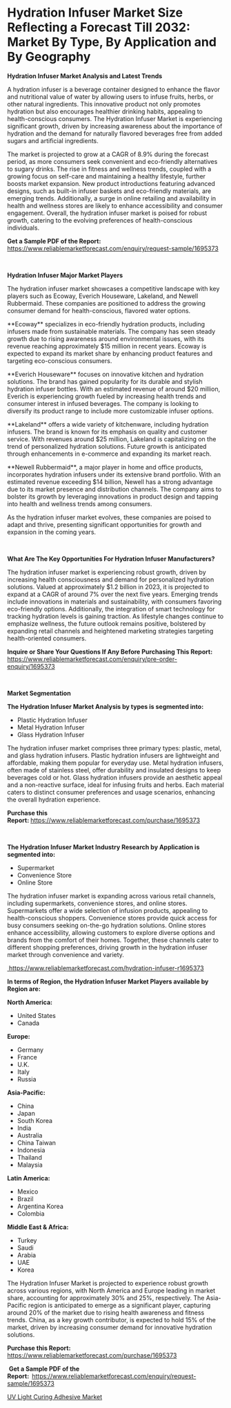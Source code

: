 <p><h1>Hydration Infuser Market Size Reflecting a Forecast Till 2032: Market By Type, By Application and By Geography</h1></p><p><strong>Hydration Infuser Market Analysis and Latest Trends</strong></p>
<p><p>A hydration infuser is a beverage container designed to enhance the flavor and nutritional value of water by allowing users to infuse fruits, herbs, or other natural ingredients. This innovative product not only promotes hydration but also encourages healthier drinking habits, appealing to health-conscious consumers. The Hydration Infuser Market is experiencing significant growth, driven by increasing awareness about the importance of hydration and the demand for naturally flavored beverages free from added sugars and artificial ingredients.</p><p>The market is projected to grow at a CAGR of 8.9% during the forecast period, as more consumers seek convenient and eco-friendly alternatives to sugary drinks. The rise in fitness and wellness trends, coupled with a growing focus on self-care and maintaining a healthy lifestyle, further boosts market expansion. New product introductions featuring advanced designs, such as built-in infuser baskets and eco-friendly materials, are emerging trends. Additionally, a surge in online retailing and availability in health and wellness stores are likely to enhance accessibility and consumer engagement. Overall, the hydration infuser market is poised for robust growth, catering to the evolving preferences of health-conscious individuals.</p></p>
<p><strong>Get a Sample PDF of the Report:&nbsp;</strong> <a href="https://www.reliablemarketforecast.com/enquiry/request-sample/1695373?utm_campaign=3176&utm_medium=2&utm_source=Github&utm_content=ia&utm_term=27032025&utm_id=hydration-infuser">https://www.reliablemarketforecast.com/enquiry/request-sample/1695373</a></p>
<p>&nbsp;</p>
<p><strong>Hydration Infuser Major Market Players</strong></p>
<p><p>The hydration infuser market showcases a competitive landscape with key players such as Ecoway, Everich Houseware, Lakeland, and Newell Rubbermaid. These companies are positioned to address the growing consumer demand for health-conscious, flavored water options.</p><p>**Ecoway** specializes in eco-friendly hydration products, including infusers made from sustainable materials. The company has seen steady growth due to rising awareness around environmental issues, with its revenue reaching approximately $15 million in recent years. Ecoway is expected to expand its market share by enhancing product features and targeting eco-conscious consumers.</p><p>**Everich Houseware** focuses on innovative kitchen and hydration solutions. The brand has gained popularity for its durable and stylish hydration infuser bottles. With an estimated revenue of around $20 million, Everich is experiencing growth fueled by increasing health trends and consumer interest in infused beverages. The company is looking to diversify its product range to include more customizable infuser options.</p><p>**Lakeland** offers a wide variety of kitchenware, including hydration infusers. The brand is known for its emphasis on quality and customer service. With revenues around $25 million, Lakeland is capitalizing on the trend of personalized hydration solutions. Future growth is anticipated through enhancements in e-commerce and expanding its market reach.</p><p>**Newell Rubbermaid**, a major player in home and office products, incorporates hydration infusers under its extensive brand portfolio. With an estimated revenue exceeding $14 billion, Newell has a strong advantage due to its market presence and distribution channels. The company aims to bolster its growth by leveraging innovations in product design and tapping into health and wellness trends among consumers.</p><p>As the hydration infuser market evolves, these companies are poised to adapt and thrive, presenting significant opportunities for growth and expansion in the coming years.</p></p>
<p>&nbsp;</p>
<p><strong>What Are The Key Opportunities For Hydration Infuser Manufacturers?</strong></p>
<p><p>The hydration infuser market is experiencing robust growth, driven by increasing health consciousness and demand for personalized hydration solutions. Valued at approximately $1.2 billion in 2023, it is projected to expand at a CAGR of around 7% over the next five years. Emerging trends include innovations in materials and sustainability, with consumers favoring eco-friendly options. Additionally, the integration of smart technology for tracking hydration levels is gaining traction. As lifestyle changes continue to emphasize wellness, the future outlook remains positive, bolstered by expanding retail channels and heightened marketing strategies targeting health-oriented consumers.</p></p>
<p><strong>Inquire or Share Your Questions If Any Before Purchasing This Report:</strong> <a href="https://www.reliablemarketforecast.com/enquiry/pre-order-enquiry/1695373?utm_campaign=3176&utm_medium=2&utm_source=Github&utm_content=ia&utm_term=27032025&utm_id=hydration-infuser">https://www.reliablemarketforecast.com/enquiry/pre-order-enquiry/1695373</a></p>
<p>&nbsp;</p>
<p><strong>Market Segmentation</strong></p>
<p><strong>The Hydration Infuser Market Analysis by types is segmented into:</strong></p>
<p><ul><li>Plastic Hydration Infuser</li><li>Metal Hydration Infuser</li><li>Glass Hydration Infuser</li></ul></p>
<p><p>The hydration infuser market comprises three primary types: plastic, metal, and glass hydration infusers. Plastic hydration infusers are lightweight and affordable, making them popular for everyday use. Metal hydration infusers, often made of stainless steel, offer durability and insulated designs to keep beverages cold or hot. Glass hydration infusers provide an aesthetic appeal and a non-reactive surface, ideal for infusing fruits and herbs. Each material caters to distinct consumer preferences and usage scenarios, enhancing the overall hydration experience.</p></p>
<p><strong>Purchase this Report:&nbsp;</strong><a href="https://www.reliablemarketforecast.com/purchase/1695373?utm_campaign=3176&utm_medium=2&utm_source=Github&utm_content=ia&utm_term=27032025&utm_id=hydration-infuser">https://www.reliablemarketforecast.com/purchase/1695373</a></p>
<p>&nbsp;</p>
<p><strong>The Hydration Infuser Market Industry Research by Application is segmented into:</strong></p>
<p><ul><li>Supermarket</li><li>Convenience Store</li><li>Online Store</li></ul></p>
<p><p>The hydration infuser market is expanding across various retail channels, including supermarkets, convenience stores, and online stores. Supermarkets offer a wide selection of infusion products, appealing to health-conscious shoppers. Convenience stores provide quick access for busy consumers seeking on-the-go hydration solutions. Online stores enhance accessibility, allowing customers to explore diverse options and brands from the comfort of their homes. Together, these channels cater to different shopping preferences, driving growth in the hydration infuser market through convenience and variety.</p></p>
<p><a href="https://www.reliablemarketforecast.com/hydration-infuser-r1695373?utm_campaign=3176&utm_medium=2&utm_source=Github&utm_content=ia&utm_term=27032025&utm_id=hydration-infuser">&nbsp;https://www.reliablemarketforecast.com/hydration-infuser-r1695373</a></p>
<p><strong>In terms of Region, the Hydration Infuser Market Players available by Region are:</strong></p>
<p>
    <p> <strong> North America: </strong>
        <ul>
            <li>United States</li>
            <li>Canada</li>
        </ul>
        </p> 
    <p> <strong> Europe: </strong>
        <ul>
            <li>Germany</li>
            <li>France</li>
            <li>U.K.</li>
            <li>Italy</li>
            <li>Russia</li>
        </ul>
        </p> 
    <p> <strong> Asia-Pacific: </strong>
        <ul>
            <li>China</li>
            <li>Japan</li>
            <li>South Korea</li>
            <li>India</li>
            <li>Australia</li>
            <li>China Taiwan</li>
            <li>Indonesia</li>
            <li>Thailand</li>
            <li>Malaysia</li>
        </ul>
        </p> 
    <p> <strong> Latin America: </strong>
        <ul>
            <li>Mexico</li>
            <li>Brazil</li>
            <li>Argentina Korea</li>
            <li>Colombia</li>
        </ul>
        </p> 
    <p> <strong> Middle East & Africa: </strong>
        <ul>
            <li>Turkey</li>
            <li>Saudi</li>
            <li>Arabia</li>
            <li>UAE</li>
            <li>Korea</li>
        </ul>
    </p>
    </p>
<p><p>The Hydration Infuser Market is projected to experience robust growth across various regions, with North America and Europe leading in market share, accounting for approximately 30% and 25%, respectively. The Asia-Pacific region is anticipated to emerge as a significant player, capturing around 20% of the market due to rising health awareness and fitness trends. China, as a key growth contributor, is expected to hold 15% of the market, driven by increasing consumer demand for innovative hydration solutions.</p></p>
<p><strong>Purchase this Report: </strong><a href="https://www.reliablemarketforecast.com/purchase/1695373?utm_campaign=3176&utm_medium=2&utm_source=Github&utm_content=ia&utm_term=27032025&utm_id=hydration-infuser">https://www.reliablemarketforecast.com/purchase/1695373</a></p>
<p>&nbsp;<strong>Get a Sample PDF of the Report:&nbsp;&nbsp;</strong><a href="https://www.reliablemarketforecast.com/enquiry/request-sample/1695373?utm_campaign=3176&utm_medium=2&utm_source=Github&utm_content=ia&utm_term=27032025&utm_id=hydration-infuser">https://www.reliablemarketforecast.com/enquiry/request-sample/1695373</a></p>
<p><strong></strong></p>
<p><p><a href="https://github.com/pezezlarue7h/Market-Research-Report-List-1/blob/main/uv-light-curing-adhesive-market.md?utm_campaign=3176&utm_medium=2&utm_source=Github&utm_content=ia&utm_term=27032025&utm_id=hydration-infuser">UV Light Curing Adhesive Market</a></p></p>